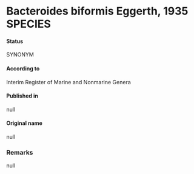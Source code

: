 Bacteroides biformis Eggerth, 1935 SPECIES
=======

#### Status
SYNONYM

#### According to
Interim Register of Marine and Nonmarine Genera

#### Published in
null

#### Original name
null

### Remarks
null